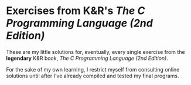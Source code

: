 # Exercises from K&R's *The C Programming Language (2nd Edition)*

These are my little solutions for, eventually, every single exercise from the **legendary** K&R book, *The C Programming Language (2nd Edition)*.

For the sake of my own learning, I restrict myself from consulting online solutions until after I've already compiled and tested my final programs.